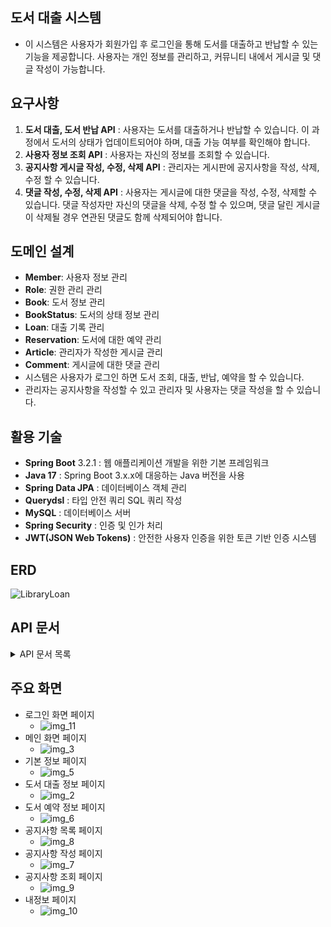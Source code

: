 ## 도서 대출 시스템
- 이 시스템은 사용자가 회원가입 후 로그인을 통해 도서를 대출하고 반납할 수 있는 기능을 제공합니다. 사용자는 개인 정보를 관리하고, 커뮤니티 내에서 게시글 및 댓글 작성이 가능합니다.

## 요구사항
1) **도서 대출, 도서 반납 API** : 사용자는 도서를 대출하거나 반납할 수 있습니다. 이 과정에서 도서의 상태가 업데이트되어야 하며, 대출 가능 여부를 확인해야 합니다.
2) **사용자 정보 조회 API** : 사용자는 자신의 정보를 조회할 수 있습니다.
3) **공지사항 게시글 작성, 수정, 삭제 API** : 관리자는 게시판에 공지사항을 작성, 삭제, 수정 할 수 있습니다.
4) **댓글 작성, 수정, 삭제 API** : 사용자는 게시글에 대한 댓글을 작성, 수정, 삭제할 수 있습니다. 댓글 작성자만 자신의 댓글을 삭제, 수정 할 수 있으며, 댓글 달린 게시글이 삭제될 경우 연관된 댓글도 함께 삭제되어야 합니다.

## 도메인 설계
- **Member**: 사용자 정보 관리
- **Role**: 권한 관리 관리
- **Book**: 도서 정보 관리
- **BookStatus**: 도서의 상태 정보 관리
- **Loan**: 대출 기록 관리
- **Reservation**: 도서에 대한 예약 관리
- **Article**: 관리자가 작성한 게시글 관리
- **Comment**: 게시글에 대한 댓글 관리
- 시스템은 사용자가 로그인 하면 도서 조회, 대출, 반납, 예약을 할 수 있습니다.
- 관리자는 공지사항을 작성할 수 있고 관리자 및 사용자는 댓글 작성을 할 수 있습니다.

## 활용 기술
- **Spring Boot** 3.2.1 : 웹 애플리케이션 개발을 위한 기본 프레임워크
- **Java 17** : Spring Boot 3.x.x에 대응하는 Java 버전을 사용
- **Spring Data JPA** : 데이터베이스 객체 관리
- **Querydsl** : 타입 안전 쿼리 SQL 쿼리 작성
- **MySQL** : 데이터베이스 서버
- **Spring Security** : 인증 및 인가 처리
- **JWT(JSON Web Tokens)** : 안전한 사용자 인증을 위한 토큰 기반 인증 시스템

## ERD
![LibraryLoan](https://github.com/Dorosiya/LibraryLoan/assets/129160905/837983bd-1c12-4378-9fd8-f106f01a074f)

## API 문서
<details markdown="1">
  <summary>API 문서 목록</summary>

사용자 정보 조회
- URL: `/api/member`
- Method: `GET`
- Description: JWT 토큰 파싱을 통해 사용자 정보 조회합니다.
- Headers:
  - Authorization: Bearer {token}: 요청 헤더에 JWT 토큰 포함

사용자 정보 생성
- URL: `/api/member`
- Method: `POST`
- Description: 회원 가입을 통해 사용자 정보를 생성합니다.
- Request Body:
  - username(String, required)
  - password(String, required)
  - email(String, required)
  - age(int, required)

도서 조회
- URL: `/api/book`
- Method: `GET`
- Description: 조건에 따라 도서를 조회합니다.
- URL Parameters:
  - title(String)
  - author(String)
  - publisher(String)
  - yearOfPublication(String)

대출 내역 조회
- URL: `/api/loan`
- Method: `GET`
- Description: 사용자의 대여 내역 조회합니다.
- Headers:
  - Authorization: Bearer {token}: 요청 헤더에 JWT 토큰 포함

대출 생성
- URL: `/api/loan`
- Method: `POST`
- Description: 선택한 도서를 대여합니다.
- Headers:
  - Authorization: Bearer {token}: 요청 헤더에 JWT 토큰 포함
- Request Body:
  - bookId(Long, required)

도서 반납
- URL: `/api/loan`
- Method: `PATCH`
- Description: 대여한 도서를 반납합니다.
- Headers:
  - Authorization: Bearer {token}: 요청 헤더에 JWT 토큰 포함
- Request Body:
  - bookId(Long, required)

도서 예약
- URL: `/api/reservation`
- Method: `POST`
- Description: 사용자가 대출된 도서를 예약합니다.
- Headers:
  - Authorization: Bearer {token}: 요청 헤더에 JWT 토큰 포함
- Request Body:
  - bookId(Long, required)

예약 조회
- URL: `/api/reservation`
- Method: `GET`
- Description: 사용자의 예약 정보를 조회합니다.
- Headers:
  - Authorization: Bearer {token}: 요청 헤더에 JWT 토큰 포함

대여 권수 및 예약 권수 조회
- URL: `/api/basic`
- Method: `GET`
- Description: 사용자가 대여한 권수 및 예약 권수를 조회합니다.
- Headers:
  - Authorization: Bearer {token}: 요청 헤더에 JWT 토큰 포함

공지사항 생성
- URL: `/api/article`
- Method: `POST`
- Description: 공지사항을 생성합니다.
- Headers:
  - Authorization: Bearer {token}: 요청 헤더에 JWT 토큰 포함
- Request Body:
  - title(String, required)
  - content(String, required)

공지사항 조회
- URL: `/api/article`
- Method: `GET`
- Description: 조건에 따라 작성된 공지사항을 조회합니다. 
- URL Parameters:
  - title(String)
  - content(String)
  - username(String)

특정 공지사항 조회
- URL: `/api/article/{articleId}`
- Method: `GET`
- Description: 
  - 공지사항 목록에서 선택한 공지사항의 정보를 조회합니다. 
  - 해당 공지사항에 달린 댓글도 함께 조회합니다.
- URL Parameters: 
  - articleId(Long, required)

공지사항 수정
- URL: `/api/article/{articleId}`
- Method: `PATCH`
- Description: 공지사항 제목 및 내용을 수정합니다.
- Headers:
  - Authorization: Bearer {token}: 요청 헤더에 JWT 토큰 포함
- URL Parameters:
  - articleId(Long, required)
- Request Body:
  - title(String, required)
  - content(String, required)

공지사항 삭제
- URL: `/api/article/{articleId}`
- Method: `DELETE`
- Description: 공지사항을 삭제합니다.
- Headers:
  - Authorization: Bearer {token}: 요청 헤더에 JWT 토큰 포함
- URL Parameters:
  - articleId(Long, required)

댓글 생성
- URL: `/api/comment`
- Method: `POST`
- Description: 댓글을 생성합니다.
- Headers:
  - Authorization: Bearer {token}: 요청 헤더에 JWT 토큰 포함
- Request Body:
  - articleId(Long, required)
  - content(String, required)

댓글 수정
- URL: `/api/comment/{commentId}`
- Method: `PATCH`
- Description: 댓글을 수정합니다.
- Headers:
  - Authorization: Bearer {token}: 요청 헤더에 JWT 토큰 포함
- URL Parameters:
  - commentId(Long, required)
- Request Body:
  - content(String, required)

댓글 삭제
- URL: `/api/comment/{comment}`
- Method: `DELETE`
- Description: 댓글을 삭제합니다.
- Headers:
  - Authorization: Bearer {token}: 요청 헤더에 JWT 토큰 포함
- URL Parameters:
  - commentId(Long, required)

액세스 토큰 재발급
- URL: `/api/reissue`
- Method: `DELETE`
- Description: 리프레시 토큰이 만료되지 않았을 때 액세스 토큰 재발급
- Headers:
  - Authorization: Bearer {token}: 요청 헤더에 JWT 토큰 포함
- Cookie:
  - refresh: {refreshToken}
</details>

## 주요 화면
- 로그인 화면 페이지
  - ![img_11](https://github.com/Dorosiya/LibraryLoan/assets/129160905/4619794a-adf8-4b28-818f-6f4b3c018cdf)
- 메인 화면 페이지
  - ![img_3](https://github.com/Dorosiya/LibraryLoan/assets/129160905/1cff31c6-2091-4b01-8049-39cc0934af62)
- 기본 정보 페이지
  - ![img_5](https://github.com/Dorosiya/LibraryLoan/assets/129160905/721fece4-0d9f-4999-a4ac-0da817395ea0)
- 도서 대출 정보 페이지
  - ![img_2](https://github.com/Dorosiya/LibraryLoan/assets/129160905/04082bbb-a285-4a0b-a746-36597608951d)
- 도서 예약 정보 페이지
  - ![img_6](https://github.com/Dorosiya/LibraryLoan/assets/129160905/820fe88e-c0db-44ba-aa11-18e7081a2295)
- 공지사항 목록 페이지
  - ![img_8](https://github.com/Dorosiya/LibraryLoan/assets/129160905/972d77d3-0855-4eb7-a299-04fc3f7ebb70)
- 공지사항 작성 페이지
  - ![img_7](https://github.com/Dorosiya/LibraryLoan/assets/129160905/bd7ee33f-cbb3-434b-818c-5825daae7c2e)
- 공지사항 조회 페이지
  - ![img_9](https://github.com/Dorosiya/LibraryLoan/assets/129160905/197ecc81-4e18-4d06-af3a-9858b955b552)
- 내정보 페이지
  - ![img_10](https://github.com/Dorosiya/LibraryLoan/assets/129160905/922325d0-2531-4b89-b0cf-c99f093b26ae)
